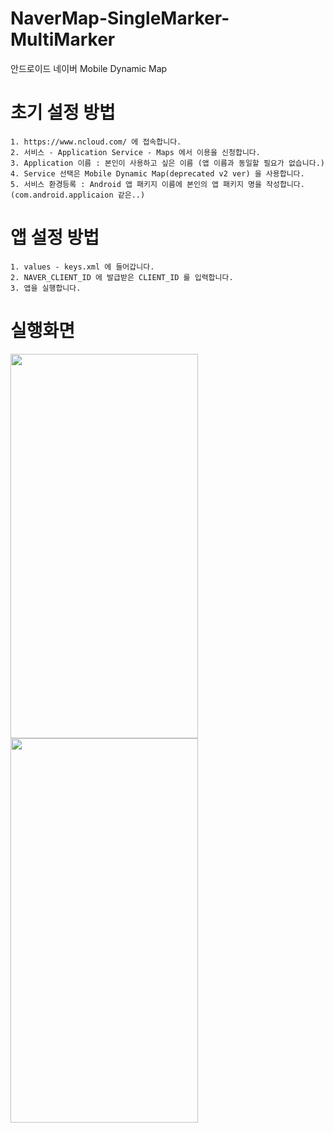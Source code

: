 # NaverMap-SingleMarker-MultiMarker
안드로이드 네이버 Mobile Dynamic Map



# 초기 설정 방법 
``` 
1. https://www.ncloud.com/ 에 접속합니다.
2. 서비스 - Application Service - Maps 에서 이용을 신청합니다.
3. Application 이름 : 본인이 사용하고 싶은 이름 (앱 이름과 동일할 필요가 없습니다.)
4. Service 선택은 Mobile Dynamic Map(deprecated v2 ver) 을 사용합니다.
5. 서비스 환경등록 : Android 앱 패키지 이름에 본인의 앱 패키지 명을 작성합니다. (com.android.applicaion 같은..)
```

# 앱 설정 방법
```
1. values - keys.xml 에 들어갑니다.
2. NAVER_CLIENT_ID 에 발급받은 CLIENT_ID 를 입력합니다.
3. 앱을 실행합니다.
```

# 실행화면
<div>
<img src="https://user-images.githubusercontent.com/58409497/74414037-f23d3000-4e83-11ea-8061-e60031097413.jpg" width="300" height="615">
<img src="https://user-images.githubusercontent.com/58409497/74414035-f1a49980-4e83-11ea-9df5-367da325d8da.jpg" width="300" height="615">
</div>

